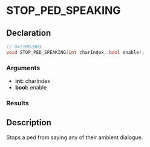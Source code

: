 # STOP_PED_SPEAKING

## Declaration
```cpp
// 0x710B2BD3
void STOP_PED_SPEAKING(int charIndex, bool enable);
```

### Arguments
- **int:** charIndex
- **bool:** enable

### Results

## Description
Stops a ped from saying any of their ambient dialogue.